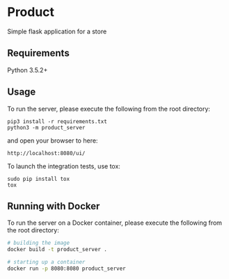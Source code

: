 # Product
Simple flask application for a store

## Requirements
Python 3.5.2+

## Usage
To run the server, please execute the following from the root directory:

```
pip3 install -r requirements.txt
python3 -m product_server
```

and open your browser to here:

```
http://localhost:8080/ui/
```

To launch the integration tests, use tox:
```
sudo pip install tox
tox
```

## Running with Docker

To run the server on a Docker container, please execute the following from the root directory:

```bash
# building the image
docker build -t product_server .

# starting up a container
docker run -p 8080:8080 product_server
```